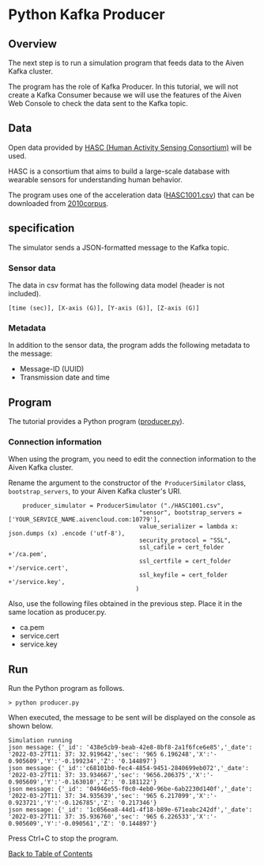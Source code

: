 # Python Kafka Producer


## Overview

The next step is to run a simulation program that feeds data to the Aiven Kafka cluster.

The program has the role of Kafka Producer. In this tutorial, we will not create a Kafka Consumer because we will use the features of the Aiven Web Console to check the data sent to the Kafka topic.

## Data

Open data provided by [HASC (Human Activity Sensing Consortium)](http://hasc.jp/) will be used.

HASC is a consortium that aims to build a large-scale database with wearable sensors for understanding human behavior.

The program uses one of the acceleration data ([HASC1001.csv](../producer/HASC1001.csv)) that can be downloaded from [2010corpus](http://hasc.jp/hc2010/HASC2010corpus/hasc2010corpus-en.html).

## specification

The simulator sends a JSON-formatted message to the Kafka topic.

### Sensor data

The data in csv format has the following data model (header is not included).

```
[time (sec)], [X-axis (G)], [Y-axis (G)], [Z-axis (G)]
```

### Metadata

In addition to the sensor data, the program adds the following metadata to the message:

 - Message-ID (UUID)
 - Transmission date and time

## Program

The tutorial provides a Python program ([producer.py](../producer/producer.py)).

### Connection information

When using the program, you need to edit the connection information to the Aiven Kafka cluster.

Rename the argument to the constructor of the` ProducerSimilator` class, `bootstrap_servers`,  to your Aiven Kafka cluster's URI.

```
    producer_simulator = ProducerSimulator ("./HASC1001.csv",
                                     "sensor", bootstrap_servers = ['YOUR_SERVICE_NAME.aivencloud.com:10779'],
                                     value_serializer = lambda x: json.dumps (x) .encode ('utf-8'),
                                     security_protocol = "SSL",
                                     ssl_cafile = cert_folder +'/ca.pem',
                                     ssl_certfile = cert_folder +'/service.cert',
                                     ssl_keyfile = cert_folder +'/service.key',
                                    )
```

Also, use the following files obtained in the previous step. Place it in the same location as producer.py.

- ca.pem
- service.cert
- service.key



## Run

Run the Python program as follows.

```
> python producer.py
```

When executed, the message to be sent will be displayed on the console as shown below.

```
Simulation running
json message: {'_id': '438e5cb9-beab-42e8-8bf8-2a1f6fce6e85','_date': '2022-03-27T11: 37: 32.919642','sec': '965 6.196248','X':'- 0.905609','Y':'-0.199234','Z': '0.144897'}
json message: {'_id':'c68101b0-fec4-4854-9451-2840699eb072','_date': '2022-03-27T11: 37: 33.934667','sec': '9656.206375','X':'- 0.905609','Y':'-0.163010','Z': '0.181122'}
json message: {'_id': '04946e55-f0c0-4eb0-96be-6ab2230d140f','_date': '2022-03-27T11: 37: 34.935639','sec': '965 6.217099','X':'- 0.923721','Y':'-0.126785','Z': '0.217346'}
json message: {'_id': '1c056ea8-44d1-4f18-b89e-671eabc242df','_date': '2022-03-27T11: 37: 35.936760','sec': '965 6.226533','X':'- 0.905609','Y':'-0.090561','Z': '0.144897'}
```


Press Ctrl+C to stop the program.


[Back to Table of Contents](./contents_en.md)
